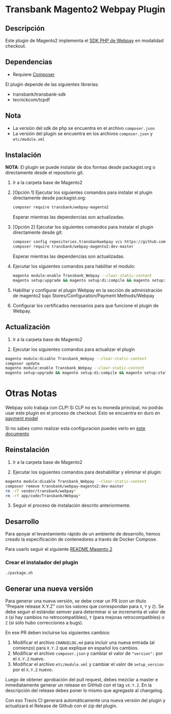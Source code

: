 # Transbank Magento2 Webpay Plugin

## Descripción

Este plugin de Magento2 implementa el [SDK PHP de Webpay](https://github.com/TransbankDevelopers/transbank-sdk-php) en modalidad checkout. 

## Dependencias

- Requiere [Composer](https://getcomposer.org)

El plugin depende de las siguientes librerías:

* transbank/transbank-sdk
* tecnickcom/tcpdf

## Nota  
- La versión del sdk de php se encuentra en el archivo `composer.json`
- La versión del plugin se encuentra en los archivos `composer.json` y `etc/module.xml`

## Instalación

**NOTA**: El plugin se puede instalar de dos formas desde packagist.org o directamente desde el repositorio git.

1. Ir a la carpeta base de Magento2

2. [Opción 1] Ejecutar los siguientes comandos para instalar el plugin directamente desde packagist.org:

    ```bash
	composer require transbank/webpay-magento2
    ```
   Esperar mientras las dependencias son actualizadas.

3. [Opción 2] Ejecutar los siguientes comandos para instalar el plugin directamente desde git:

    ```bash
    composer config repositories.transbankwebpay vcs https://github.com/TransbankDevelopers/transbank-plugin-magento2-webpay.git
	composer require transbank/webpay-magento2:dev-master
    ```
   Esperar mientras las dependencias son actualizadas.

4. Ejecutar los siguientes comandos para habilitar el modulo:

    ```bash
    magento module:enable Transbank_Webpay --clear-static-content
	magento setup:upgrade && magento setup:di:compile && magento setup:static-content:deploy
    ```
5. Habilitar y configurar el plugin Webpay en la sección de administración de magento2 bajo  Stores/Configuration/Payment Methods/Webpay

6. Configurar los certificados necesarios para que funcione el plugin de Webpay.

## Actualización

1. Ir a la carpeta base de Magento2

2. Ejecutar los siguientes comandos para actualizar el plugin

```bash
magento module:disable Transbank_Webpay --clear-static-content
composer update
magento module:enable Transbank_Webpay --clear-static-content
magento setup:upgrade && magento setup:di:compile && magento setup:static-content:deploy
```

# Otras Notas

Webpay solo trabaja con CLP! Si CLP no es tu moneda principal, no podrás usar este plugin en el proceso de checkout. Esto se encuentra en duro en [payment model](https://github.com/TransbankDevelopers/transbank-plugin-magento2-webpay/blob/master/Model/Webpay.php)

Si no sabes como realizar esta configuracion puedes verlo en [este documento](docs/INSTALLATION.md)

## Reinstalación

1. Ir a la carpeta base de Magento2

2. Ejecutar los siguientes comandos para deshabilitar y eliminar el plugin:

```bash
magento module:disable Transbank_Webpay --clear-static-content
composer remove transbank/webpay-magento2:dev-master
rm -rf vendor/transbank/webpay*
rm -rf app/code/Transbank/Webpay*
```

3. Seguir el proceso de instalación descrito anteriormente.

## Desarrollo

Para apoyar el levantamiento rápido de un ambiente de desarrollo, hemos creado la especificación de contenedores a través de Docker Compose.

Para usarlo seguir el siguiente [README Magento 2](./docker-magento2)

### Crear el instalador del plugin

    ./package.sh

## Generar una nueva versión

Para generar una nueva versión, se debe crear un PR (con un título "Prepare release X.Y.Z" con los valores que correspondan para `X`, `Y` y `Z`). Se debe seguir el estándar semver para determinar si se incrementa el valor de `X` (si hay cambios no retrocompatibles), `Y` (para mejoras retrocompatibles) o `Z` (si sólo hubo correcciones a bugs).

En ese PR deben incluirse los siguientes cambios:

1. Modificar el archivo `CHANGELOG.md` para incluir una nueva entrada (al comienzo) para `X.Y.Z` que explique en español los cambios.
2. Modificar el archivo `composer.json` y cambiar el valor de `"version":` por el `X.Y.Z` nuevo.
3. Modificar el archivo `etc/module.xml` y cambiar el valor de `setup_version` por el `X.Y.Z` nuevo.

Luego de obtener aprobación del pull request, debes mezclar a master e inmediatamente generar un release en GitHub con el tag `vX.Y.Z`. En la descripción del release debes poner lo mismo que agregaste al changelog.

Con eso Travis CI generará automáticamente una nueva versión del plugin y actualizará el Release de Github con el zip del plugin.
